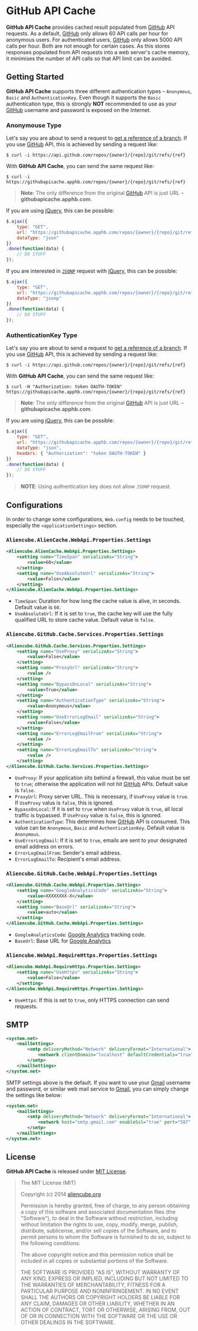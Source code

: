 # GitHub API Cache #

**GitHub API Cache** provides cached result populated from [GitHub][gh] API requests. As a default, [GitHub][gh] only allows 60 API calls per hour for anonymous users. For authenticated users, [GitHub][gh] only allows 5000 API calls per hour. Both are not enough for certain cases. As this stores responses populated from API requests into a web server's cache memory, it minimises the number of API calls so that API limit can be avoided.


## Getting Started ##

**GitHub API Cache** supports three different authentication types &ndash; `Anonymous`, `Basic` and `AuthenticationKey`. Even though it supports the `Basic` authentication type, this is strongly **NOT** recommended to use as your [GitHub][gh] username and password is exposed on the Internet.


### Anonymouse Type ###

Let's say you are about to send a request to [get a reference of a branch](https://developer.github.com/v3/git/refs/#get-a-reference). If you use [GitHub][gh] API, this is achieved by sending a request like:

```shell
$ curl -i https://api.github.com/repos/{owner}/{repo}/git/refs/{ref}
```

With **GitHub API Cache**, you can send the same request like:

```shell
$ curl -i https://githubapicache.apphb.com/repos/{owner}/{repo}/git/refs/{ref}
```

> **Note**: The only difference from the original [GitHub][gh] API is just URL &ndash; **githubapicache.apphb.com**.

If you are using [jQuery][jq], this can be possible:

```javascript
$.ajax({
    type: "GET",
    url: "https://githubapicache.apphb.com/repos/{owner}/{repo}/git/refs/{ref}",
    dataType: "json"
})
.done(function(data) {
    // DO STUFF
});
```

If you are interested in [`JSONP`](http://en.wikipedia.org/wiki/JSONP) request with [jQuery][jq], this can be possible:

```javascript
$.ajax({
    type: "GET",
    url: "https://githubapicache.apphb.com/repos/{owner}/{repo}/git/refs/{ref}",
    dataType: "jsonp"
})
.done(function(data) {
    // DO STUFF
});
```


### AuthenticationKey Type ###

Let's say you are about to send a request to [get a reference of a branch](https://developer.github.com/v3/git/refs/#get-a-reference). If you use [GitHub][gh] API, this is achieved by sending a request like:

```shell
$ curl -i https://api.github.com/repos/{owner}/{repo}/git/refs/{ref}
```

With **GitHub API Cache**, you can send the same request like:

```shell
$ curl -H "Authorization: token OAUTH-TOKEN" https://githubapicache.apphb.com/repos/{owner}/{repo}/git/refs/{ref}
```

> **Note**: The only difference from the original [GitHub][gh] API is just URL &ndash; **githubapicache.apphb.com**.

If you are using [jQuery][jq], this can be possible:

```javascript
$.ajax({
    type: "GET",
    url: "https://githubapicache.apphb.com/repos/{owner}/{repo}/git/refs/{ref}",
    dataType: "json",
    headers: { "Authorization": "token OAUTH-TOKEN" }
})
.done(function(data) {
    // DO STUFF
});
```

> **NOTE**: Using authentication key does not allow `JSONP` request.


## Configurations ##

In order to change some configurations, `Web.config` needs to be touched, especially the `<applicationSettings>` section.


### `Aliencube.AlienCache.WebApi.Properties.Settings` ###

```xml
<Aliencube.AlienCache.WebApi.Properties.Settings>
    <setting name="TimeSpan" serializeAs="String">
        <value>60</value>
    </setting>
    <setting name="UseAbsoluteUrl" serializeAs="String">
        <value>False</value>
    </setting>
</Aliencube.AlienCache.WebApi.Properties.Settings>
```

* `TimeSpan`: Duration for how long the cache value is alive, in seconds. Default value is `60`.
* `UseAbsoluteUrl`: If it is set to `true`, the cache key will use the fully qualified URL to store cache value. Default value is `false`.


### `Aliencube.GitHub.Cache.Services.Properties.Settings` ###

```xml
<Aliencube.GitHub.Cache.Services.Properties.Settings>
    <setting name="UseProxy" serializeAs="String">
        <value>False</value>
    </setting>
    <setting name="ProxyUrl" serializeAs="String">
        <value />
    </setting>
    <setting name="BypassOnLocal" serializeAs="String">
        <value>True</value>
    </setting>
    <setting name="AuthenticationType" serializeAs="String">
        <value>Anonymous</value>
    </setting>
    <setting name="UseErrorLogEmail" serializeAs="String">
        <value>False</value>
    </setting>
    <setting name="ErrorLogEmailFrom" serializeAs="String">
        <value />
    </setting>
    <setting name="ErrorLogEmailTo" serializeAs="String">
        <value />
    </setting>
</Aliencube.GitHub.Cache.Services.Properties.Settings>
```

* `UseProxy`: If your application sits behind a firewall, this value must be set to `true`; otherwise the application will not hit [GitHub][gh] APIs. Default value is `false`.
* `ProxyUrl`: Proxy server URL. This is necessary, if `UseProxy` value is `true`. If `UseProxy` valus is `false`, this is ignored.
* `BypassOnLocal`: If it is set to `true` when `UseProxy` value is `true`, all local traffic is bypassed. If `UseProxy` value is `false`, this is ignored.
* `AuthenticationType`: This determines how [GitHub][gh] API is consumed. This value can be `Anonymous`, `Basic` and `AuthenticationKey`. Default value is `Anonymous`.
* `UseErrorLogEmail`: If it is set to `true`, emails are sent to your designated email address on errors.
* `ErrorLogEmailFrom`: Sender's email address.
* `ErrorLogEmailTo`: Recipient's email address. 


### `Aliencube.GitHub.Cache.WebApi.Properties.Settings` ###

```xml
<Aliencube.GitHub.Cache.WebApi.Properties.Settings>
    <setting name="GoogleAnalyticsCode" serializeAs="String">
        <value>XXXXXXXX-X</value>
    </setting>
    <setting name="BaseUrl" serializeAs="String">
        <value>auto</value>
    </setting>
</Aliencube.GitHub.Cache.WebApi.Properties.Settings>
```

* `GoogleAnalyticsCode`: [Google Analytics][ga] tracking code.
* `BaseUrl`: Base URL for [Google Analytics][ga]


### `Aliencube.WebApi.RequireHttps.Properties.Settings` ###

```xml
<Aliencube.WebApi.RequireHttps.Properties.Settings>
    <setting name="UseHttps" serializeAs="String">
        <value>False</value>
    </setting>
</Aliencube.WebApi.RequireHttps.Properties.Settings>
```

* `UseHttps`: If this is set to `true`, only HTTPS connection can send requests.


## SMTP ##

```xml
<system.net>
    <mailSettings>
        <smtp deliveryMethod="Network" deliveryFormat="International">
            <network clientDomain="localhost" defaultCredentials="true" enableSsl="false" host="localhost" port="25" />
        </smtp>
    </mailSettings>
</system.net>
```

SMTP settings above is the default. If you want to use your [Gmail][gm] username and password, or similar web mail service to [Gmail][gm], you can simply change the settings like below:

```xml
<system.net>
    <mailSettings>
        <smtp deliveryMethod="Network" deliveryFormat="International">
            <network host="smtp.gmail.com" enableSsl="true" port="587" userName="[USERNAME]" password="[PASSWORD]" defaultCredentials="false" />
        </smtp>
    </mailSettings>
</system.net>
```


## License ##

**GitHub API Cache** is released under [MIT License](http://opensource.org/licenses/MIT).

> The MIT License (MIT)
> 
> Copyright (c) 2014 [aliencube.org](http://aliencube.org)
> 
> Permission is hereby granted, free of charge, to any person obtaining a copy of this software and associated documentation files (the "Software"), to deal in the Software without restriction, including without limitation the rights to use, copy, modify, merge, publish, distribute, sublicense, and/or sell copies of the Software, and to permit persons to whom the Software is
> furnished to do so, subject to the following conditions:
> 
> The above copyright notice and this permission notice shall be included in all copies or substantial portions of the Software.
> 
> THE SOFTWARE IS PROVIDED "AS IS", WITHOUT WARRANTY OF ANY KIND, EXPRESS OR IMPLIED, INCLUDING BUT NOT LIMITED TO THE WARRANTIES OF MERCHANTABILITY, FITNESS FOR A PARTICULAR PURPOSE AND NONINFRINGEMENT. IN NO EVENT SHALL THE AUTHORS OR COPYRIGHT HOLDERS BE LIABLE FOR ANY CLAIM, DAMAGES OR OTHER LIABILITY, WHETHER IN AN ACTION OF CONTRACT, TORT OR OTHERWISE, ARISING FROM, OUT OF OR IN CONNECTION WITH THE SOFTWARE OR THE USE OR OTHER DEALINGS IN THE SOFTWARE.

[gh]: http://github.com
[jq]: http://jquery.com
[ga]: http://google.com/analytics
[gm]: http://gmail.com
